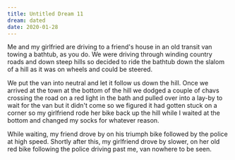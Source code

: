 ```yaml
---
title: Untitled Dream 11
dream: dated
date: 2020-01-28
---
```


Me and my girlfried are driving to a friend's house in an old transit van towing a bathtub, as you do. We were driving through winding country roads and down steep hills so decided to ride the bathtub down the slalom of a hill as it was on wheels and could be steered.

We put the van into neutral and let it follow us down the hill. Once we arrived at the town at the bottom of the hill we dodged a couple of chavs crossing the road on a red light in the bath and pulled over into a lay-by to wait for the van but it didn't come so we figured it had gotten stuck on a corner so my girlfriend rode her bike back up the hill while I waited at the bottom and changed my socks for whatever reason.

While waiting, my friend drove by on his triumph bike followed by the police at high speed. Shortly after this, my girlfriend drove by slower, on her old red bike following the police driving past me, van nowhere to be seen.